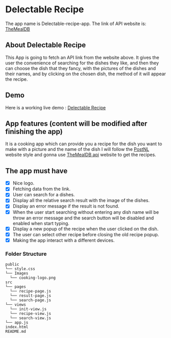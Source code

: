 # Delectable Recipe

The app name is Delectable-recipe-app.
The link of API website is: [TheMealDB](https://www.themealdb.com/)

## About Delectable Recipe

This App is going to fetch an API link from the website above.
It gives the user the convenience of searching for the dishes they like, and then they can choose the dish that they fancy,
with the pictures of the dishes and their names, and by clicking on the chosen dish, the method of it will appear the recipe.

## Demo

Here is a working live demo : [Delectable Recipe](https://delectable-recipe.netlify.app/)

## App features (content will be modified after finishing the app)

It is a cooking app which can provide you a recipe for the dish you want to make with a picture and the name of the dish
I will follow the [PostNL](https://www.postnl.nl) website style and gonna use [TheMealDB api](https://www.themealdb.com/api/json/v1/1/filter.php?i=chicken_breast) website to get the recipes.

## The app must have

- [x] Nice logo.
- [x] Fetching data from the link.
- [x] User can search for a dishes.
- [x] Display all the relative search result with the image of the dishes.
- [x] Display an error message if the result is not found.
- [x] When the user start searching without entering any dish name will be
      throw an error message and the search button will be disabled and enabled
      when start typing.
- [x] Display a new popup of the recipe when the user clicked on the dish.
- [x] The user can select other recipe before closing the old recipe popup.
- [x] Making the app interact with a different devices.

### Folder Structure

```text
public
└── style.css
└── Images
  └── cooking-logo.png
src
└── pages
  └── recipe-page.js
  └── result-page.js
  └── search-page.js
└── views
  └── init-view.js
  └── recipe-view.js
  └── search-view.js
└── app.js
index.html
README.md
```

